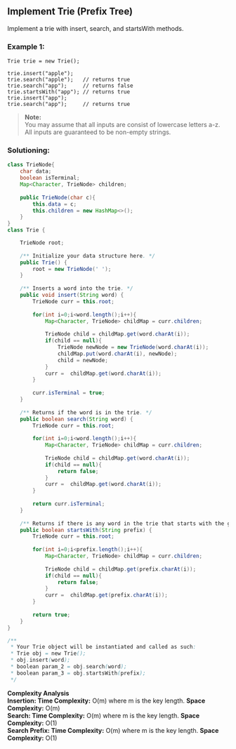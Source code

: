 ## Implement Trie (Prefix Tree)

Implement a trie with insert, search, and startsWith methods.


### Example 1:
```
Trie trie = new Trie();

trie.insert("apple");
trie.search("apple");   // returns true
trie.search("app");     // returns false
trie.startsWith("app"); // returns true
trie.insert("app");   
trie.search("app");     // returns true
```

> **Note:**  
> You may assume that all inputs are consist of lowercase letters a-z.  
> All inputs are guaranteed to be non-empty strings.  


 ### Solutioning:

```java
class TrieNode{
    char data;
    boolean isTerminal;
    Map<Character, TrieNode> children;
    
    public TrieNode(char c){
        this.data = c;
        this.children = new HashMap<>();
    }
}
class Trie {

    TrieNode root;
    
    /** Initialize your data structure here. */
    public Trie() {
        root = new TrieNode(' ');    
    }
    
    /** Inserts a word into the trie. */
    public void insert(String word) {
        TrieNode curr = this.root;
        
        for(int i=0;i<word.length();i++){
            Map<Character, TrieNode> childMap = curr.children;
            
            TrieNode child = childMap.get(word.charAt(i));
            if(child == null){
                TrieNode newNode = new TrieNode(word.charAt(i));
                childMap.put(word.charAt(i), newNode);
                child = newNode;
            }
            curr =  childMap.get(word.charAt(i));
        }
        
        curr.isTerminal = true;
    }
    
    /** Returns if the word is in the trie. */
    public boolean search(String word) {
        TrieNode curr = this.root;
        
        for(int i=0;i<word.length();i++){
            Map<Character, TrieNode> childMap = curr.children;
            
            TrieNode child = childMap.get(word.charAt(i));
            if(child == null){
                return false;
            }
            curr =  childMap.get(word.charAt(i));
        }
        
        return curr.isTerminal;
    }
    
    /** Returns if there is any word in the trie that starts with the given prefix. */
    public boolean startsWith(String prefix) {
        TrieNode curr = this.root;
        
        for(int i=0;i<prefix.length();i++){
            Map<Character, TrieNode> childMap = curr.children;
            
            TrieNode child = childMap.get(prefix.charAt(i));
            if(child == null){
                return false;
            }
            curr =  childMap.get(prefix.charAt(i));
        }
        
        return true;
    }
}

/**
 * Your Trie object will be instantiated and called as such:
 * Trie obj = new Trie();
 * obj.insert(word);
 * boolean param_2 = obj.search(word);
 * boolean param_3 = obj.startsWith(prefix);
 */
```  

**Complexity Analysis**  
**Insertion:        Time Complexity:** O(m) where m is the key length. **Space Complexity:** O(m)   
**Search:           Time Complexity:** O(m) where m is the key length. **Space Complexity:** O(1)   
**Search Prefix:    Time Complexity:** O(m) where m is the key length. **Space Complexity:** O(1)   
